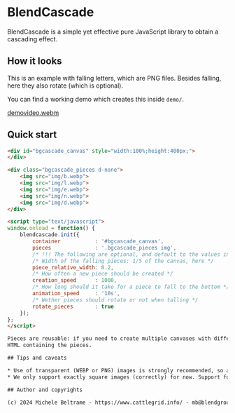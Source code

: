 # BlendCascade

BlendCascade is a simple yet effective pure JavaScript library to obtain a cascading effect.

## How it looks

This is an example with falling letters, which are PNG files. Besides falling, here they also rotate (which is optional).

You can find a working demo which creates this inside `demo/`.

[demovideo.webm](https://github.com/mc7244/BlendCascade/assets/86221/feec74e4-8a59-46ba-9657-78690a79164b)

## Quick start

```html
<div id="bgcascade_canvas" style="width:100%;height:400px;">
</div>

<div class="bgcascade_pieces d-none">
    <img src="img/b.webp">
    <img src="img/l.webp">
    <img src="img/e.webp">
    <img src="img/n.webp">
    <img src="img/d.webp">
</div>

<script type="text/javascript">
window.onload = function() {
    blendcascade.init({
        container           : '#bgcascade_canvas',
        pieces              : '.bgcascade_pieces img',
        /* !!! The following are optional, and default to the values indicated here !!! */
        /* Width of the falling pieces: 1/5 of the canvas, here */
        piece_relative_width: 0.2,
        /* How often a new piece should be created */
        creation_speed      : 1000,
        /* How long should it take for a piece to fall to the bottom */
        animation_speed     : '10s',
        /* Wether pieces should rotate or not when talling */
        rotate_pieces       : true
    });
};
</script>

Pieces are reusable: if you need to create multiple canvases with different parameters, you can just reuse the same
HTML containing the pieces.

## Tips and caveats

* Use of transparent (WEBP or PNG) images is strongly recommended, so any collision will look good.
* We only support exactly square images (correctly) for now. Support for rectangular images is planned. 

## Author and copyrights

(c) 2024 Michele Beltrame - https://www.cattlegrid.info/ - mb@blendgroup.it
